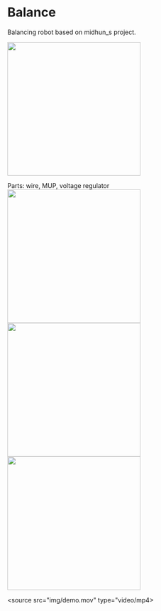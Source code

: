 # Balance
Balancing robot based on  midhun_s project.

<img src = "img/parts.png" width =300>
<p> Parts: wire, MUP, voltage regulator
<img src = "img/gyro.png" width=300>
<img src = "img/integ.png" width=300>
<img src = "img/test.png" width=300>

<source src="img/demo.mov" type="video/mp4>

